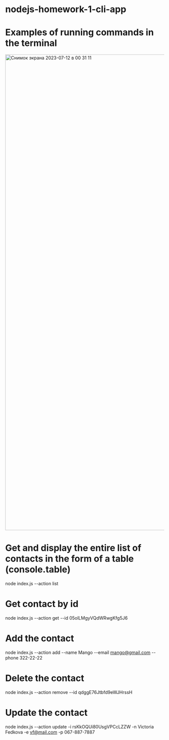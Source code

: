 # nodejs-homework-1-cli-app 

# Examples of running commands in the terminal

<img width="1505" alt="Снимок экрана 2023-07-12 в 00 31 11" src="https://github.com/Victoria-Fedkova/nodejs-homework-1-cli-app/assets/63882255/846398d5-ab62-4e65-8445-d6ac0ce53681">


# Get and display the entire list of contacts in the form of a table (console.table)
node index.js --action list

# Get contact by id
node index.js --action get --id 05olLMgyVQdWRwgKfg5J6

# Add the contact
node index.js --action add --name Mango --email mango@gmail.com --phone 322-22-22

# Delete the contact
node index.js --action remove --id qdggE76Jtbfd9eWJHrssH

# Update the contact
node index.js --action update -i rsKkOQUi80UsgVPCcLZZW -n Victoria Fedkova -e vf@mail.com -p 067-887-7887
